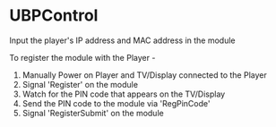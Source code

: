 # UBPControl
Input the player's IP address and MAC address in the module

To register the module with the Player -
1. Manually Power on Player and TV/Display connected to the Player
2. Signal 'Register' on the module
3. Watch for the PIN code that appears on the TV/Display
4. Send the PIN code to the module via 'RegPinCode'
5. Signal 'RegisterSubmit' on the module
